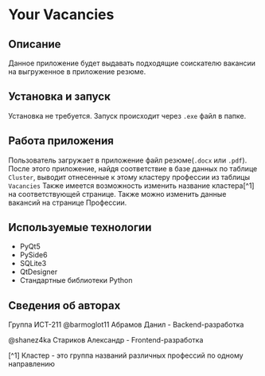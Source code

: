 # Your Vacancies

## Описание
Данное приложение будет выдавать подходящие соискателю вакансии на выгруженное в приложение резюме.

## Установка и запуск
Установка не требуется. Запуск происходит через `.exe` файл в папке.

## Работа приложения
Пользователь загружает в приложение файл резюме(`.docx` или `.pdf`). 
После этого приложение, найдя соответствие в базе данных по таблице `Cluster`, выводит отнесенные к этому кластеру профессии из таблицы `Vacancies`
Также имеется возможность изменить название кластера[^1] на соответствующей странице. Также можно изменить данные вакансий на странице Профессии.

## Используемые технологии
 - PyQt5
 - PySide6
 - SQLite3
 - QtDesigner
 - Стандартные библиотеки Python

## Сведения об авторах
Группа ИСТ-211
@barmoglot11 Абрамов Данил - Backend-разработка

@shanez4ka Стариков Александр - Frontend-разработка

[^1] Кластер - это группа названий различных профессий по одному направлению
